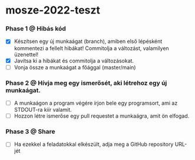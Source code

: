 # mosze-2022-teszt
### Phase  1 @ Hibás kód
- [x] Készítsen egy új munkaágat (branch), amiben első lépésként kommentezi a fellelt hibákat! Commitolja a változást, valamilyen üzenettel!
- [x] Javítsa ki a hibákat és commitolja a változásokat.
- [ ] Vonja össze a munkaágat a főággal (master/main)
### Phase  2 @ Hívja meg egy ismerősét, aki létrehoz egy új munkaágat.
- [ ] A munkaágon a program végére írjon bele egy programsort, ami az STDOUT-ra kiír valamit.
- [ ] Hozzon létre ismerőse egy pull requestet a munkaágra, amit ön elfogad.
### Phase 3 @ Share
- [ ] Ha ezekkel a feladatokkal elkészült, adja meg a GitHub repository URL-jét